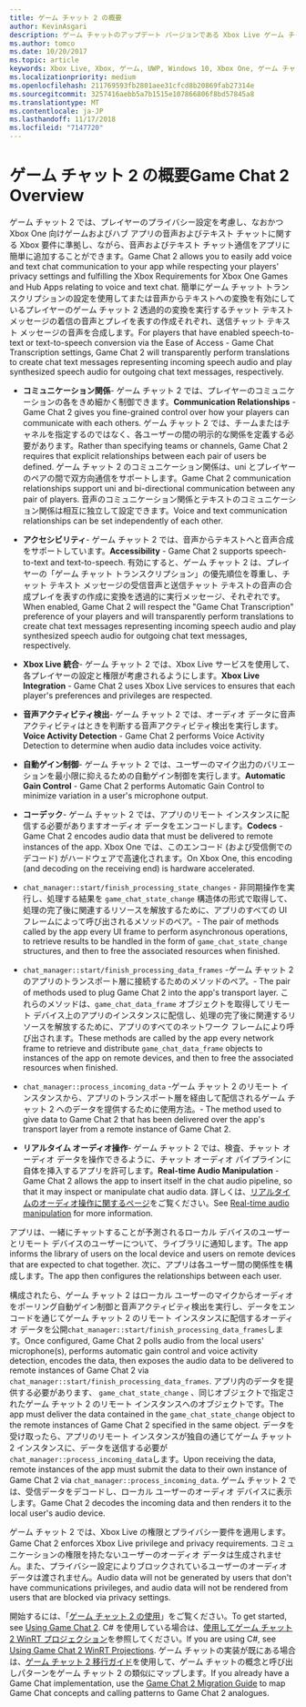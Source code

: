 ```yaml
---
title: ゲーム チャット 2 の概要
author: KevinAsgari
description: ゲーム チャットのアップデート バージョンである Xbox Live ゲーム チャット 2 を使用して、音声によるコミュニケーションをゲームに追加する方法について説明します。
ms.author: tomco
ms.date: 10/20/2017
ms.topic: article
keywords: Xbox Live, Xbox, ゲーム, UWP, Windows 10, Xbox One, ゲーム チャット, ゲーム チャット 2, 音声によるコミュニケーション
ms.localizationpriority: medium
ms.openlocfilehash: 211769593fb2801aee31cfcd8b20869fab27314e
ms.sourcegitcommit: 3257416aebb5a7b1515e107866806f8bd57845a8
ms.translationtype: MT
ms.contentlocale: ja-JP
ms.lasthandoff: 11/17/2018
ms.locfileid: "7147720"
---
```

# <a name="game-chat-2-overview"></a><span data-ttu-id="8f556-104">ゲーム チャット 2 の概要</span><span class="sxs-lookup"><span data-stu-id="8f556-104">Game Chat 2 Overview</span></span>

<span data-ttu-id="8f556-105">ゲーム チャット 2 では、プレイヤーのプライバシー設定を考慮し、なおかつ Xbox One 向けゲームおよびハブ アプリの音声およびテキスト チャットに関する Xbox 要件に準拠し、ながら、音声およびテキスト チャット通信をアプリに簡単に追加することができます。</span><span class="sxs-lookup"><span data-stu-id="8f556-105">Game Chat 2 allows you to easily add voice and text chat communication to your app while respecting your players' privacy settings and fulfilling the Xbox Requirements for Xbox One Games and Hub Apps relating to voice and text chat.</span></span> <span data-ttu-id="8f556-106">簡単にゲーム チャット トランスクリプションの設定を使用してまたは音声からテキストへの変換を有効にしているプレイヤーのゲーム チャット 2 透過的の変換を実行するチャット テキスト メッセージの着信の音声とプレイを表すの作成それぞれ、送信チャット テキスト メッセージの音声を合成します。</span><span class="sxs-lookup"><span data-stu-id="8f556-106">For players that have enabled speech-to-text or text-to-speech conversion via the Ease of Access - Game Chat Transcription settings, Game Chat 2 will transparently perform translations to create chat text messages representing incoming speech audio and play synthesized speech audio for outgoing chat text messages, respectively.</span></span>

- <span data-ttu-id="8f556-107">**コミュニケーション関係**- ゲーム チャット 2 では、プレイヤーのコミュニケーションの各をきめ細かく制御できます。</span><span class="sxs-lookup"><span data-stu-id="8f556-107">**Communication Relationships** - Game Chat 2 gives you fine-grained control over how your players can communicate with each others.</span></span> <span data-ttu-id="8f556-108">ゲーム チャット 2 では、チームまたはチャネルを指定するのではなく、各ユーザーの間の明示的な関係を定義する必要があります。</span><span class="sxs-lookup"><span data-stu-id="8f556-108">Rather than specifying teams or channels, Game Chat 2 requires that explicit relationships between each pair of users be defined.</span></span> <span data-ttu-id="8f556-109">ゲーム チャット 2 のコミュニケーション関係は、uni とプレイヤーのペアの間で双方向通信をサポートします。</span><span class="sxs-lookup"><span data-stu-id="8f556-109">Game Chat 2 communication relationships support uni and bi-directional communication between any pair of players.</span></span> <span data-ttu-id="8f556-110">音声のコミュニケーション関係とテキストのコミュニケーション関係は相互に独立して設定できます。</span><span class="sxs-lookup"><span data-stu-id="8f556-110">Voice and text communication relationships can be set independently of each other.</span></span>

- <span data-ttu-id="8f556-111">**アクセシビリティ**- ゲーム チャット 2 では、音声からテキストへと音声合成をサポートしています。</span><span class="sxs-lookup"><span data-stu-id="8f556-111">**Accessibility** - Game Chat 2 supports speech-to-text and text-to-speech.</span></span> <span data-ttu-id="8f556-112">有効にすると、ゲーム チャット 2 は、プレイヤーの「ゲーム チャット トランスクリプション」の優先順位を尊重し、チャット テキスト メッセージの受信音声と送信チャット テキストの音声の合成プレイを表すの作成に変換を透過的に実行メッセージ、それぞれです。</span><span class="sxs-lookup"><span data-stu-id="8f556-112">When enabled, Game Chat 2 will respect the "Game Chat Transcription" preference of your players and will transparently perform translations to create chat text messages representing incoming speech audio and play synthesized speech audio for outgoing chat text messages, respectively.</span></span>

- <span data-ttu-id="8f556-113">**Xbox Live 統合**- ゲーム チャット 2 では、Xbox Live サービスを使用して、各プレイヤーの設定と権限が考慮されるようにします。</span><span class="sxs-lookup"><span data-stu-id="8f556-113">**Xbox Live Integration** - Game Chat 2 uses Xbox Live services to ensures that each player's preferences and privileges are respected.</span></span>

- <span data-ttu-id="8f556-114">**音声アクティビティ検出**- ゲーム チャット 2 では、オーディオ データに音声アクティビティはときを判断する音声アクティビティ検出を実行します。</span><span class="sxs-lookup"><span data-stu-id="8f556-114">**Voice Activity Detection** - Game Chat 2 performs Voice Activity Detection to determine when audio data includes voice activity.</span></span>

- <span data-ttu-id="8f556-115">**自動ゲイン制御**- ゲーム チャット 2 では、ユーザーのマイク出力のバリエーションを最小限に抑えるための自動ゲイン制御を実行します。</span><span class="sxs-lookup"><span data-stu-id="8f556-115">**Automatic Gain Control** - Game Chat 2 performs Automatic Gain Control to minimize variation in a user's microphone output.</span></span>

- <span data-ttu-id="8f556-116">**コーデック**- ゲーム チャット 2 では、アプリのリモート インスタンスに配信する必要がありますオーディオ データをエンコードします。</span><span class="sxs-lookup"><span data-stu-id="8f556-116">**Codecs** - Game Chat 2 encodes audio data that must be delivered to remote instances of the app.</span></span> <span data-ttu-id="8f556-117">Xbox One では、このエンコード (および受信側でのデコード) がハードウェアで高速化されます。</span><span class="sxs-lookup"><span data-stu-id="8f556-117">On Xbox One, this encoding (and decoding on the receiving end) is hardware accelerated.</span></span>

- `chat_manager::start/finish_processing_state_changes` <span data-ttu-id="8f556-118">- 非同期操作を実行し、処理する結果を `game_chat_state_change` 構造体の形式で取得して、処理の完了後に関連するリソースを解放するために、アプリのすべての UI フレームによって呼び出されるメソッドのペア。</span><span class="sxs-lookup"><span data-stu-id="8f556-118">- The pair of methods called by the app every UI frame to perform asynchronous operations, to retrieve results to be handled in the form of `game_chat_state_change` structures, and then to free the associated resources when finished.</span></span>

- `chat_manager::start/finish_processing_data_frames` <span data-ttu-id="8f556-119">-ゲーム チャット 2 のアプリのトランスポート層に接続するためのメソッドのペア。</span><span class="sxs-lookup"><span data-stu-id="8f556-119">- The pair of methods used to plug Game Chat 2 into the app's transport layer.</span></span> <span data-ttu-id="8f556-120">これらのメソッドは、`game_chat_data_frame` オブジェクトを取得してリモート デバイス上のアプリのインスタンスに配信し、処理の完了後に関連するリソースを解放するために、アプリのすべてのネットワーク フレームにより呼び出されます。</span><span class="sxs-lookup"><span data-stu-id="8f556-120">These methods are called by the app every network frame to retrieve and distribute `game_chat_data_frame` objects to instances of the app on remote devices, and then to free the associated resources when finished.</span></span>

- `chat_manager::process_incoming_data` <span data-ttu-id="8f556-121">-ゲーム チャット 2 のリモート インスタンスから、アプリのトランスポート層を経由して配信されるゲーム チャット 2 へのデータを提供するために使用方法。</span><span class="sxs-lookup"><span data-stu-id="8f556-121">- The method used to give data to Game Chat 2 that has been delivered over the app's transport layer from a remote instance of Game Chat 2.</span></span>

- <span data-ttu-id="8f556-122">**リアルタイム オーディオ操作**- ゲーム チャット 2 では、検査、チャット オーディオ データを操作できるように、チャット オーディオ パイプラインに自体を挿入するアプリを許可します。</span><span class="sxs-lookup"><span data-stu-id="8f556-122">**Real-time Audio Manipulation** - Game Chat 2 allows the app to insert itself in the chat audio pipeline, so that it may inspect or manipulate chat audio data.</span></span> <span data-ttu-id="8f556-123">詳しくは、[リアルタイムのオーディオ操作に関するページ](real-time-audio-manipulation.md)をご覧ください。</span><span class="sxs-lookup"><span data-stu-id="8f556-123">See [Real-time audio manipulation](real-time-audio-manipulation.md) for more information.</span></span>

<span data-ttu-id="8f556-124">アプリは、一緒にチャットすることが予測されるローカル デバイスのユーザーとリモート デバイスのユーザーについて、ライブラリに通知します。</span><span class="sxs-lookup"><span data-stu-id="8f556-124">The app informs the library of users on the local device and users on remote devices that are expected to chat together.</span></span> <span data-ttu-id="8f556-125">次に、アプリは各ユーザー間の関係性を構成します。</span><span class="sxs-lookup"><span data-stu-id="8f556-125">The app then configures the relationships between each user.</span></span>

<span data-ttu-id="8f556-126">構成されたら、ゲーム チャット 2 はローカル ユーザーのマイクからオーディオをポーリング自動ゲイン制御と音声アクティビティ検出を実行し、データをエンコードを通じてゲーム チャット 2 のリモート インスタンスに配信するオーディオ データを公開`chat_manager::start/finish_processing_data_frames`します。</span><span class="sxs-lookup"><span data-stu-id="8f556-126">Once configured, Game Chat 2 polls audio from the local users' microphone(s), performs automatic gain control and voice activity detection, encodes the data, then exposes the audio data to be delivered to remote instances of Game Chat 2 via `chat_manager::start/finish_processing_data_frames`.</span></span> <span data-ttu-id="8f556-127">アプリ内のデータを提供する必要があります、 `game_chat_state_change` 、同じオブジェクトで指定されたゲーム チャット 2 のリモート インスタンスへのオブジェクトです。</span><span class="sxs-lookup"><span data-stu-id="8f556-127">The app must deliver the data contained in the `game_chat_state_change` object to the remote instances of Game Chat 2 specified in the same object.</span></span> <span data-ttu-id="8f556-128">データを受け取ったら、アプリのリモート インスタンスが独自の通じてゲーム チャット 2 インスタンスに、データを送信する必要が`chat_manager::process_incoming_data`します。</span><span class="sxs-lookup"><span data-stu-id="8f556-128">Upon receiving the data, remote instances of the app must submit the data to their own instance of Game Chat 2 via `chat_manager::process_incoming_data`.</span></span> <span data-ttu-id="8f556-129">ゲーム チャット 2 では、受信データをデコードし、ローカル ユーザーのオーディオ デバイスに表示します。</span><span class="sxs-lookup"><span data-stu-id="8f556-129">Game Chat 2 decodes the incoming data and then renders it to the local user's audio device.</span></span>

<span data-ttu-id="8f556-130">ゲーム チャット 2 では、Xbox Live の権限とプライバシー要件を適用します。</span><span class="sxs-lookup"><span data-stu-id="8f556-130">Game Chat 2 enforces Xbox Live privilege and privacy requirements.</span></span> <span data-ttu-id="8f556-131">コミュニケーションの権限を持たないユーザーのオーディオ データは生成されません。また、プライバシー設定によりブロックされているユーザーのオーディオ データは渡されません。</span><span class="sxs-lookup"><span data-stu-id="8f556-131">Audio data will not be generated by users that don't have communications privileges, and audio data will not be rendered from users that are blocked via privacy settings.</span></span>

<span data-ttu-id="8f556-132">開始するには、「[ゲーム チャット 2 の使用](using-game-chat-2.md)」をご覧ください。</span><span class="sxs-lookup"><span data-stu-id="8f556-132">To get started, see [Using Game Chat 2](using-game-chat-2.md).</span></span> <span data-ttu-id="8f556-133">C# を使用している場合は、[使用してゲーム チャット 2 WinRT プロジェクション](using-game-chat-2-winrt.md)を参照してください。</span><span class="sxs-lookup"><span data-stu-id="8f556-133">If you are using C#, see [Using Game Chat 2 WinRT Projections](using-game-chat-2-winrt.md).</span></span> <span data-ttu-id="8f556-134">ゲーム チャットの実装が既にある場合は、[ゲーム チャット 2 移行ガイド](game-chat-2-migration.md)を使用して、ゲーム チャットの概念と呼び出しパターンをゲーム チャット 2 の類似にマップします。</span><span class="sxs-lookup"><span data-stu-id="8f556-134">If you already have a Game Chat implementation, use the [Game Chat 2 Migration Guide](game-chat-2-migration.md) to map Game Chat concepts and calling patterns to Game Chat 2 analogues.</span></span>
